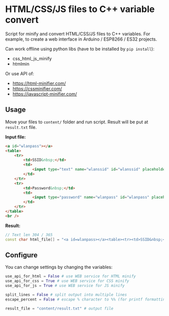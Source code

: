 # HTML/CSS/JS files to C++ variable convert

Script for minify and convert HTML/CSS/JS files to C++ variables. For example, to create a web interface in Arduino / ESP8266 / ES32 projects.

Can work offline using python libs (have to be installed by `pip install`):
* css_html_js_minify
* htmlmin

Or use API of:
* https://html-minifier.com/
* https://cssminifier.com/
* https://javascript-minifier.com/

## Usage

Move your files to `content/` folder and run script. Result will be put at `result.txt` file.

**Input file:**
```html
<a id="wlanpass"></a>
<table>
	<tr>
		<td>SSID&nbsp;</td>
		<td>
			<input type="text" name="wlanssid" id="wlanssid" placeholder="Enter name" value="" maxlength="34" />
		</td>
	</tr>
	<tr>
		<td>Password&nbsp;</td>
		<td>
			<input type="password" name="wlanpass" id="wlanpass" placeholder="Enter password" value="" maxlength="64" />
		</td>
	</tr>
</table>
<br />
```

**Result:**
```c++
// Text len 304 / 365
const char html_file[] = "<a id=wlanpass></a><table><tr><td>SSID&nbsp;</td><td><input type=text name=wlanssid id=wlanssid placeholder=\"Enter name\" value maxlength=34></td></tr><tr><td>Password&nbsp;</td><td><input type=password name=wlanpass id=wlanpass placeholder=\"Enter password\" value maxlength=64></td></tr></table><br>";

```

## Configure

You can change settings by changing the variables:
```py
use_api_for_html = False # use WEB service for HTML minify
use_api_for_css = True # use WEB service for CSS minify
use_api_for_js = True # use WEB service for JS minify

split_lines = False # split output into multiple lines
escape_percent = False # escape % character to %% (for printf formatting string)

result_file = "content/result.txt" # output file
```

